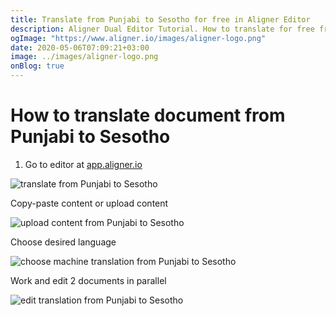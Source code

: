 ```yaml
---
title: Translate from Punjabi to Sesotho for free in Aligner Editor
description: Aligner Dual Editor Tutorial. How to translate for free from Punjabi to Sesotho. Aligner is multilingual document management platform. 
ogImage: "https://www.aligner.io/images/aligner-logo.png"
date: 2020-05-06T07:09:21+03:00
image: ../images/aligner-logo.png
onBlog: true
---
```


# How to translate document from Punjabi to Sesotho

1. Go to editor at [app.aligner.io](https://app.aligner.io "Aligner App web page")

![translate from Punjabi to Sesotho](../aligner-blank-editor.png "translate from Punjabi to Sesotho")

Copy-paste content or upload content

![upload content from Punjabi to Sesotho](../aligner-uploaded-document.png "upload content from Punjabi to Sesotho")

Choose desired language

![choose machine translation from Punjabi to Sesotho](../aligner-language-dropdown.png "choose machine translation from Punjabi to Sesotho")

Work and edit 2 documents in parallel

![edit translation from Punjabi to Sesotho](../aligner-double-sitded-editor.png "edit translation from Punjabi to Sesotho")

